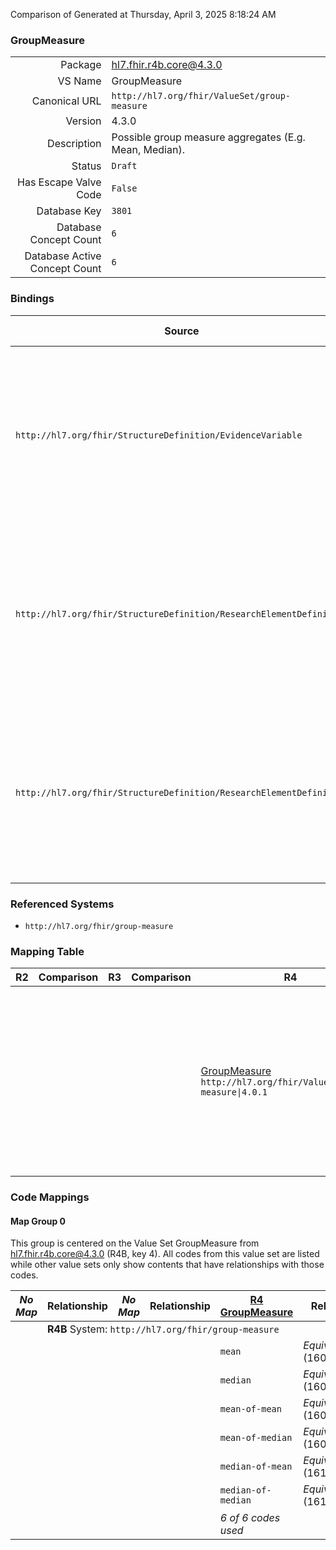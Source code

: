 Comparison of 
Generated at Thursday, April 3, 2025 8:18:24 AM

### GroupMeasure

|      |     |
| ---: | --- |
| Package | hl7.fhir.r4b.core@4.3.0 |
| VS Name | GroupMeasure |
| Canonical URL | `http://hl7.org/fhir/ValueSet/group-measure` |
| Version | 4.3.0 |
| Description | Possible group measure aggregates (E.g. Mean, Median). |
| Status | `Draft` |
| Has Escape Valve Code | `False` |
| Database Key | `3801` |
| Database Concept Count | `6` |
| Database Active Concept Count | `6` |
### Bindings

| Source | Element | Binding | Strength | Element Short |
| ------ | ------- | ------- | -------- | ------------- |
| `http://hl7.org/fhir/StructureDefinition/EvidenceVariable` | `EvidenceVariable.characteristic.groupMeasure` | `http://hl7.org/fhir/ValueSet/group-measure\|4.3.0` | `Required` | mean \| median \| mean-of-mean \| mean-of-median \| median-of-mean \| median-of-median |
| `http://hl7.org/fhir/StructureDefinition/ResearchElementDefinition` | `ResearchElementDefinition.characteristic.studyEffectiveGroupMeasure` | `http://hl7.org/fhir/ValueSet/group-measure\|4.3.0` | `Required` | mean \| median \| mean-of-mean \| mean-of-median \| median-of-mean \| median-of-median |
| `http://hl7.org/fhir/StructureDefinition/ResearchElementDefinition` | `ResearchElementDefinition.characteristic.participantEffectiveGroupMeasure` | `http://hl7.org/fhir/ValueSet/group-measure\|4.3.0` | `Required` | mean \| median \| mean-of-mean \| mean-of-median \| median-of-mean \| median-of-median |

### Referenced Systems

* `http://hl7.org/fhir/group-measure`
### Mapping Table

| R2 | Comparison | R3 | Comparison | R4 | Comparison | R4B | Comparison | R5
| --- | --- | --- | --- | --- | --- | --- | --- | ---
| | | | | [GroupMeasure](/docs/R4/ValueSets/GroupMeasure.md)<br/> `http://hl7.org/fhir/ValueSet/group-measure\|4.0.1` | →→→→→→→<br/>`Equivalent`<br/>- DBKey: `1523`<br/>- Reviewed: `n/a`<br/>- By: `n/a`<br/>→→→→→→→<hr/>←←←←←←←<br/>`Equivalent`<br/>- DBKey: `1524`<br/>- Reviewed: `n/a`<br/>- By: `n/a`<br/>←←←←←←←| [GroupMeasure](/docs/R4B/ValueSets/GroupMeasure.md)<br/> `http://hl7.org/fhir/ValueSet/group-measure\|4.3.0` | <br/>*no map*<br/><hr/><br/>*no map*<br/>| | 
### Code Mappings


#### Map Group 0

This group is centered on the Value Set GroupMeasure from hl7.fhir.r4b.core@4.3.0 (R4B, key 4).
All codes from this value set are listed while other value sets only show contents that have relationships with those codes.

| *No Map* | Relationship | *No Map* | Relationship | [R4 GroupMeasure](/docs/R4/ValueSets/GroupMeasure.md)| Relationship | R4B GroupMeasure| Relationship | *No Map* 
| --- | --- | --- | --- | --- | --- | --- | --- | ---
| <td colspan="8">**R4B** System: `http://hl7.org/fhir/group-measure`
| | | | | `mean`| _Equivalent_ <br/>(16092/16093)| **`mean`**| | | 
| | | | | `median`| _Equivalent_ <br/>(16094/16095)| **`median`**| | | 
| | | | | `mean-of-mean`| _Equivalent_ <br/>(16096/16097)| **`mean-of-mean`**| | | 
| | | | | `mean-of-median`| _Equivalent_ <br/>(16098/16099)| **`mean-of-median`**| | | 
| | | | | `median-of-mean`| _Equivalent_ <br/>(16100/16101)| **`median-of-mean`**| | | 
| | | | | `median-of-median`| _Equivalent_ <br/>(16102/16103)| **`median-of-median`**| | | 
| | | | | *6 of 6 codes used* | | *6 of 6 codes used* | | 

